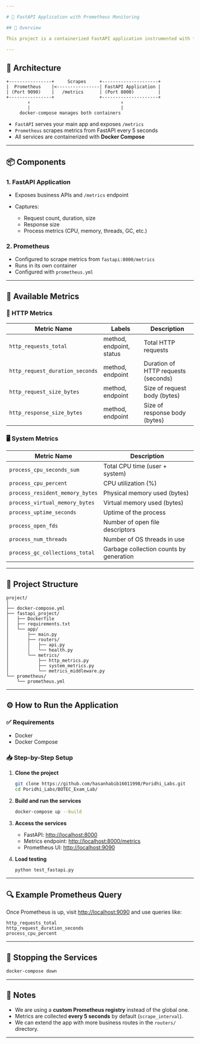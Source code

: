 ```yaml
---

# 📘 FastAPI Application with Prometheus Monitoring

## 🚀 Overview

This project is a containerized FastAPI application instrumented with **custom HTTP and system-level Prometheus metrics**. The monitoring data is exposed at `/metrics`, which Prometheus scrapes at regular intervals. This setup provides observability into request patterns, performance, and system behavior of your FastAPI service.

---
```


## 🧩 Architecture

```
+----------------+     Scrapes     +---------------------+
|  Prometheus    |<----------------| FastAPI Application |
| (Port 9090)    |   /metrics      | (Port 8000)         |
+----------------+                 +---------------------+
        ↑                                  ↑
        |                                  |
     docker-compose manages both containers
```

* `FastAPI` serves your main app and exposes `/metrics`
* `Prometheus` scrapes metrics from FastAPI every 5 seconds
* All services are containerized with **Docker Compose**

---

## 📦 Components

### 1. **FastAPI Application**

* Exposes business APIs and `/metrics` endpoint
* Captures:

  * Request count, duration, size
  * Response size
  * Process metrics (CPU, memory, threads, GC, etc.)

### 2. **Prometheus**

* Configured to scrape metrics from `fastapi:8000/metrics`
* Runs in its own container
* Configured with `prometheus.yml`

---

## 🧪 Available Metrics

### 🔧 HTTP Metrics

| Metric Name                     | Labels                   | Description                         |
| ------------------------------- | ------------------------ | ----------------------------------- |
| `http_requests_total`           | method, endpoint, status | Total HTTP requests                 |
| `http_request_duration_seconds` | method, endpoint         | Duration of HTTP requests (seconds) |
| `http_request_size_bytes`       | method, endpoint         | Size of request body (bytes)        |
| `http_response_size_bytes`      | method, endpoint         | Size of response body (bytes)       |

### 🖥️ System Metrics

| Metric Name                     | Description                             |
| ------------------------------- | --------------------------------------- |
| `process_cpu_seconds_sum`       | Total CPU time (user + system)          |
| `process_cpu_percent`           | CPU utilization (%)                     |
| `process_resident_memory_bytes` | Physical memory used (bytes)            |
| `process_virtual_memory_bytes`  | Virtual memory used (bytes)             |
| `process_uptime_seconds`        | Uptime of the process                   |
| `process_open_fds`              | Number of open file descriptors         |
| `process_num_threads`           | Number of OS threads in use             |
| `process_gc_collections_total`  | Garbage collection counts by generation |

---

## 🧰 Project Structure

```
project/
│
├── docker-compose.yml
├── fastapi_project/
│   ├── Dockerfile
│   ├── requirements.txt
│   └── app/
│       ├── main.py
│       ├── routers/
│       │   ├── api.py
│       │   └── health.py
│       └── metrics/
│           ├── http_metrics.py
│           ├── system_metrics.py
│           └── metrics_middleware.py
└── prometheus/
    └── prometheus.yml
```

---

## ⚙️ How to Run the Application

### ✅ Requirements

* Docker
* Docker Compose

### 📥 Step-by-Step Setup

1. **Clone the project**

   ```bash
   git clone https://github.com/hasanhabib16011998/Poridhi_Labs.git
   cd Poridhi_Labs/BOTEC_Exam_Lab/
   ```

2. **Build and run the services**

   ```bash
   docker-compose up --build
   ```

3. **Access the services**

   * FastAPI: [http://localhost:8000](http://localhost:8000)
   * Metrics endpoint: [http://localhost:8000/metrics](http://localhost:8000/metrics)
   * Prometheus UI: [http://localhost:9090](http://localhost:9090)

4. **Load testing**

   ```bash
   python test_fastapi.py
   ```

---

## 🔍 Example Prometheus Query

Once Prometheus is up, visit [http://localhost:9090](http://localhost:9090) and use queries like:

```promql
http_requests_total
http_request_duration_seconds
process_cpu_percent
```

---

## 🧹 Stopping the Services

```bash
docker-compose down
```

---

## 📝 Notes

* We are using a **custom Prometheus registry** instead of the global one.
* Metrics are collected **every 5 seconds** by default (`scrape_interval`).
* We can extend the app with more business routes in the `routers/` directory.

---
